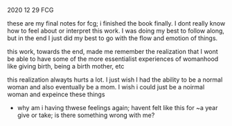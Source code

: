 2020 12 29 FCG

these are my final notes for fcg; i finished the book finally. I dont really know how to feel about or interpret this work. I was doing my best to follow along, but in the end I just did my best to go with the flow and emotion of things.

this work, towards the end, made me remember the realization that I wont be able to have some of the more essentialist experiences of womanhood like giving birth, being a birth mother, etc

this realization alwayts hurts a lot. I just wish I had the ability to be a normal woman and also eventually be a mom. I wish i could just be a noirmal woman and expeince these things

- why am i having thwese feelings again; havent felt like this for ~a year give or take; is there something wrong with me?